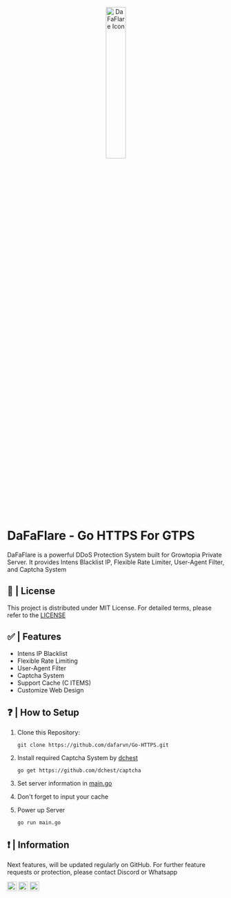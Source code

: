 <div id="top"</div>
<div align="center" ><img width="30%" alt="DaFaFlare Icon" src="https://i.ibb.co.com/VJTL6Zz/favicon.png"></div>

# DaFaFlare - Go HTTPS For GTPS

DaFaFlare is a powerful DDoS Protection System built for Growtopia Private Server. It provides Intens Blacklist IP, Flexible Rate Limiter, User-Agent Filter, and Captcha System

## 🧾 | License
This project is distributed under MIT License. For detailed terms, please refer to the [LICENSE](LICENSE)

## ✅ | Features
- Intens IP Blacklist
- Flexible Rate Limiting
- User-Agent Filter
- Captcha System
- Support Cache (C ITEMS)
- Customize Web Design

## ❓ | How to Setup
1. Clone this Repository:
   ```
   git clone https://github.com/dafarvn/Go-HTTPS.git
   ```
   
2. Install required Captcha System by [dchest](https://github.com/dchest)
   ```
   go get https://github.com/dchest/captcha
   ```
   
3. Set server information in [main.go](https://github.com/dafarvn/Go-HTTPS/blob/main/main.go#L163)
   
4. Don't forget to input your cache
   
5. Power up Server
   ```
   go run main.go
   ```

## ❗ | Information
Next features, will be updated regularly on GitHub. For further feature requests or protection, please contact Discord or Whatsapp

<a href="https://github.com/dafarvn"><img alt="Link to my GitHub" src="https://img.shields.io/github/followers/dafarvn?style=for-the-badge&color=181717&logo=github&logoColor=181717&label=@dafarvn" height="22px"></a>
<a href="https://discord.com/channels/@me/1136638093101891665"><img alt="link to my Discord" src="https://img.shields.io/static/v1?label&message=dfarvn&color=000000&style=for-the-badge&logo=discord" height="22px"/></a>
<a href="https://wa.me/+6285175265241"><img alt="Link to my Whatsapp" src="https://img.shields.io/static/v1?label&message=DaFa Rizki Revansyah&color=000000&style=for-the-badge&logo=whatsapp" height="22px"/></a>
